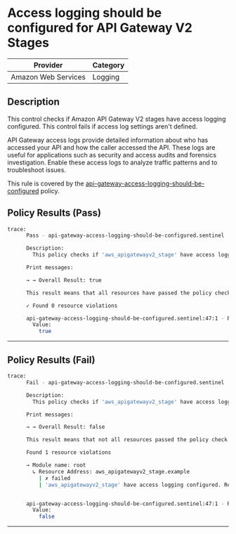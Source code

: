 # Access logging should be configured for API Gateway V2 Stages

| Provider            | Category     |
|---------------------|--------------|
| Amazon Web Services | Logging      |

## Description

This control checks if Amazon API Gateway V2 stages have access logging configured. This control fails if access log settings aren't defined.

API Gateway access logs provide detailed information about who has accessed your API and how the caller accessed the API. These logs are useful for applications such as security and access audits and forensics investigation. Enable these access logs to analyze traffic patterns and to troubleshoot issues.

This rule is covered by the [api-gateway-access-logging-should-be-configured](https://github.com/hashicorp/policy-library-NIST-Policy-Set-for-AWS-Terraform/blob/main/policies/apigateway/api-gateway-access-logging-should-be-configured.sentinel) policy.

## Policy Results (Pass)
```bash
trace:
      Pass - api-gateway-access-logging-should-be-configured.sentinel

      Description:
        This policy checks if 'aws_apigatewayv2_stage' have access logging configured.

      Print messages:

      → → Overall Result: true

      This result means that all resources have passed the policy check for the policy api-gateway-access-logging-should-be-configured.

      ✓ Found 0 resource violations

      api-gateway-access-logging-should-be-configured.sentinel:47:1 - Rule "main"
        Value:
          true
```

---

## Policy Results (Fail)
```bash
trace:
      Fail - api-gateway-access-logging-should-be-configured.sentinel

      Description:
        This policy checks if 'aws_apigatewayv2_stage' have access logging configured.

      Print messages:

      → → Overall Result: false

      This result means that not all resources passed the policy check and the protected behavior is not allowed for the policy api-gateway-access-logging-should-be-configured.

      Found 1 resource violations

      → Module name: root
        ↳ Resource Address: aws_apigatewayv2_stage.example
          | ✗ failed
          | 'aws_apigatewayv2_stage' have access logging configured. Refer to https://docs.aws.amazon.com/securityhub/latest/userguide/apigateway-controls.html#apigateway-9 for more details.


      api-gateway-access-logging-should-be-configured.sentinel:47:1 - Rule "main"
        Value:
          false
```

---